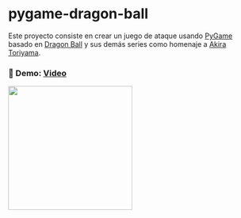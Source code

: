 # pygame-dragon-ball
Este proyecto consiste en crear un juego de ataque usando [PyGame](https://www.pygame.org/wiki/about) basado en [Dragon Ball](https://es.wikipedia.org/wiki/Dragon_Ball) y sus demás series como homenaje a [Akira Toriyama](https://es.wikipedia.org/wiki/Akira_Toriyama).

### 🐉 Demo: [Video](https://www.instagram.com/p/C4ZXJeCLW-0/)

<img src="https://github.com/Sandreke/pygame-dragon-ball/assets/64377961/47c4739d-2524-44ca-b2a0-3b582e376f9f" width="250" height="250"/>
